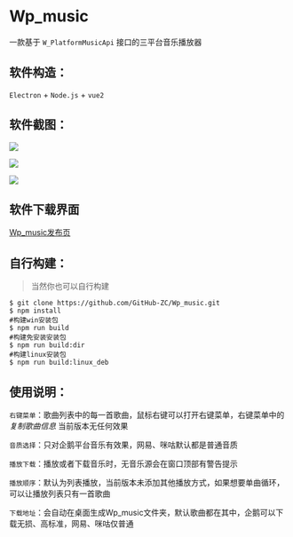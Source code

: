 # Wp_music
一款基于 `W_PlatformMusicApi` 接口的三平台音乐播放器

## 软件构造：

`Electron` + `Node.js` + `vue2`

## 软件截图：

![](https://github-zc.github.io/Wp_music/image-20201108144448024.png)



![](https://github-zc.github.io/Wp_music/image-20201108150138820.png)

![](https://github-zc.github.io/Wp_music/image-20201108150330963.png)

## 软件下载界面

[Wp_music发布页](https://github.com/GitHub-ZC/Wp_music/releases)



## 自行构建：

> 当然你也可以自行构建

```shell
$ git clone https://github.com/GitHub-ZC/Wp_music.git
$ npm install
#构建win安装包
$ npm run build
#构建免安装安装包
$ npm run build:dir
#构建linux安装包
$ npm run build:linux_deb
```



## 使用说明：
`右键菜单`：歌曲列表中的每一首歌曲，鼠标右键可以打开右键菜单，右键菜单中的 _复制歌曲信息_ 当前版本无任何效果

`音质选择`：只对企鹅平台音乐有效果，网易、咪咕默认都是普通音质

`播放下载`：播放或者下载音乐时，无音乐源会在窗口顶部有警告提示

`播放顺序`：默认为列表播放，当前版本未添加其他播放方式，如果想要单曲循环，可以让播放列表只有一首歌曲

`下载地址`：会自动在桌面生成Wp_music文件夹，默认歌曲都在其中，企鹅可以下载无损、高标准，网易、咪咕仅普通